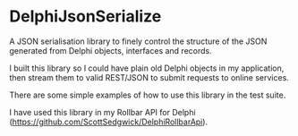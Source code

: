 # DelphiJsonSerialize
A JSON serialisation library to finely control the structure of the JSON generated from Delphi objects, interfaces and records.

I built this library so I could have plain old Delphi objects in my application, then stream them to valid REST/JSON to submit requests to online services.

There are some simple examples of how to use this library in the test suite.

I have used this library in my Rollbar API for Delphi (https://github.com/ScottSedgwick/DelphiRollbarApi).
